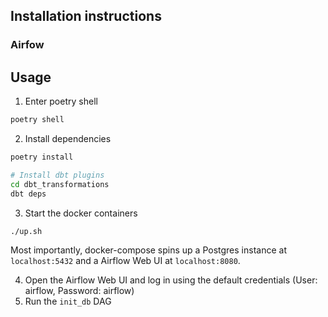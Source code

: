 ## Installation instructions

### Airfow

## Usage

1. Enter poetry shell

```bash
poetry shell
```

2. Install dependencies

```bash
poetry install

# Install dbt plugins
cd dbt_transformations
dbt deps
```

3. Start the docker containers

```bash
./up.sh
```

Most importantly, docker-compose spins up a Postgres instance at `localhost:5432` and a Airflow Web UI at `localhost:8080`.

4. Open the Airflow Web UI and log in using the default credentials (User: airflow, Password: airflow)
5. Run the `init_db` DAG 